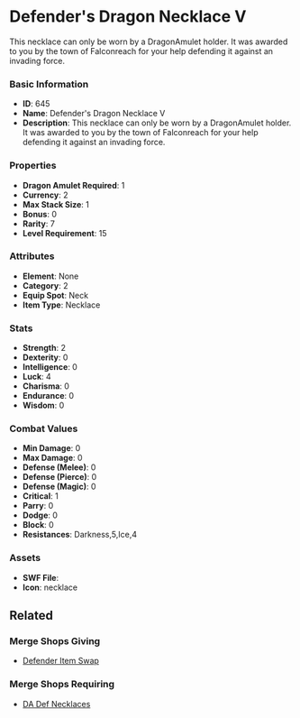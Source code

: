 # Defender's Dragon Necklace V

This necklace can only be worn by a DragonAmulet holder. It was awarded to you by the town of Falconreach for your help defending it against an invading force. 

### Basic Information

- **ID**: 645
- **Name**: Defender&#039;s Dragon Necklace V
- **Description**: This necklace can only be worn by a DragonAmulet holder. It was awarded to you by the town of Falconreach for your help defending it against an invading force. 

### Properties

- **Dragon Amulet Required**: 1
- **Currency**: 2
- **Max Stack Size**: 1
- **Bonus**: 0
- **Rarity**: 7
- **Level Requirement**: 15

### Attributes

- **Element**: None
- **Category**: 2
- **Equip Spot**: Neck
- **Item Type**: Necklace

### Stats

- **Strength**: 2
- **Dexterity**: 0
- **Intelligence**: 0
- **Luck**: 4
- **Charisma**: 0
- **Endurance**: 0
- **Wisdom**: 0

### Combat Values

- **Min Damage**: 0
- **Max Damage**: 0
- **Defense (Melee)**: 0
- **Defense (Pierce)**: 0
- **Defense (Magic)**: 0
- **Critical**: 1
- **Parry**: 0
- **Dodge**: 0
- **Block**: 0
- **Resistances**: Darkness,5,Ice,4

### Assets

- **SWF File**: 
- **Icon**: necklace

## Related

### Merge Shops Giving

- [Defender Item Swap](../merge-shops/385-defender-item-swap.md)

### Merge Shops Requiring

- [DA Def Necklaces](../merge-shops/383-da-def-necklaces.md)

